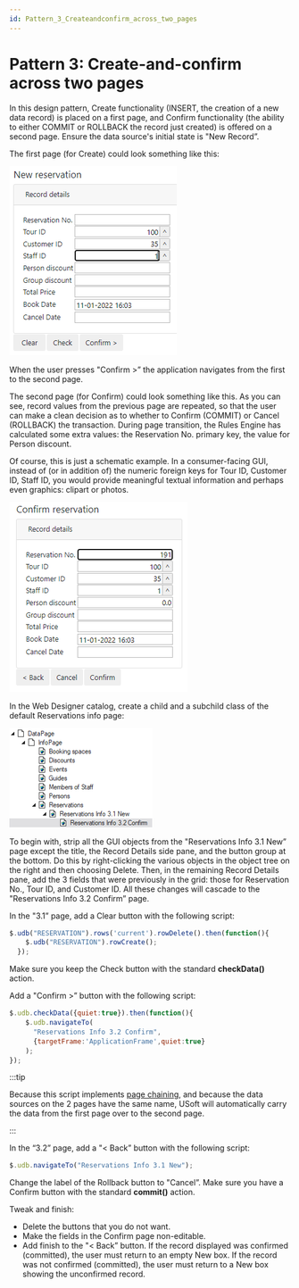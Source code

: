 ```yaml
---
id: Pattern_3_Createandconfirm_across_two_pages
---
```


# Pattern 3: Create-and-confirm across two pages

In this design pattern, Create functionality (INSERT, the creation of a new data record) is placed on a first page, and Confirm functionality (the ability to either COMMIT or ROLLBACK the record just created) is offered on a second page. Ensure the data source's initial state is "New Record”.

The first page (for Create) could look something like this:

![](./assets/d96efe4c-b033-451d-a54c-03d6f26099a8.png)

When the user presses "Confirm >” the application navigates from the first to the second page.

The second page (for Confirm) could look something like this. As you can see, record values from the previous page are repeated, so that the user can make a clean decision as to whether to Confirm (COMMIT) or Cancel (ROLLBACK) the transaction. During page transition, the Rules Engine has calculated some extra values: the Reservation No. primary key, the value for Person discount.

Of course, this is just a schematic example. In a consumer-facing GUI, instead of (or in addition of) the numeric foreign keys for Tour ID, Customer ID, Staff ID, you would provide meaningful textual information and perhaps even graphics: clipart or photos.

![](./assets/aca54cdd-5059-4698-94bd-f3d342165c66.png)

In the Web Designer catalog, create a child and a subchild class of the default Reservations info page:

![](./assets/0a3478ca-4ae2-49b8-874a-f8cfa9a13f20.png)

To begin with, strip all the GUI objects from the "Reservations Info 3.1 New”  page except the title, the Record Details side pane, and the button group at the bottom. Do this by right-clicking the various objects in the object tree on the right and then choosing Delete. Then, in the remaining Record Details pane, add the 3 fields that were previously in the grid: those for Reservation No., Tour ID, and Customer ID. All these changes will cascade to the "Reservations Info 3.2 Confirm” page.

In the "3.1” page, add a Clear button with the following script:

```js
$.udb("RESERVATION").rows('current').rowDelete().then(function(){
    $.udb("RESERVATION").rowCreate();
  });

```

Make sure you keep the Check button with the standard **checkData()** action.

Add a "Confirm >” button with the following script:

```js
$.udb.checkData({quiet:true}).then(function(){
    $.udb.navigateTo(
      "Reservations Info 3.2 Confirm",
      {targetFrame:'ApplicationFrame',quiet:true}
    );
});
```


:::tip

Because this script implements [page chaining](/docs/Web_and_app_UIs/Navigation_between_web_pages/Page_chaining.md), and because the data sources on the 2 pages have the same name, USoft will automatically carry the data from the first page over to the second page.

:::

In the “3.2” page, add a "< Back” button with the following script:

```js
$.udb.navigateTo("Reservations Info 3.1 New");
```

Change the label of the Rollback button to "Cancel”. Make sure you have a Confirm button with the standard **commit()** action.

Tweak and finish:

- Delete the buttons that you do not want.
- Make the fields in the Confirm page non-editable.
- Add finish to the "< Back” button. If the record displayed was confirmed (committed), the user must return to an empty New box. If the record was not confirmed (committed), the user must return to a New box showing the unconfirmed record.